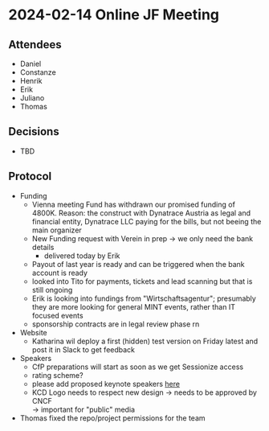 # 2024-02-14 Online JF Meeting

## Attendees

- Daniel
- Constanze
- Henrik
- Erik
- Juliano
- Thomas

## Decisions

- TBD

## Protocol

- Funding
  - Vienna meeting Fund has withdrawn our promised funding of 4800K.
    Reason: the construct with Dynatrace Austria as legal and financial entity, Dynatrace LLC paying for the bills, but not beeing the main organizer
  - New Funding request with Verein in prep -> we only need the bank details
    - delivered today by Erik
  - Payout of last year is ready and can be triggered when the bank account is ready
  - looked into Tito for payments, tickets and lead scanning but that is still ongoing
  - Erik is looking into fundings from "Wirtschaftsagentur"; presumably they are more looking for general MINT events, rather than IT focused events
  - sponsorship contracts are in legal review phase rn
- Website
  - Katharina wil deploy a first (hidden) test version on Friday latest and post it in Slack to get feedback
- Speakers
  - CfP preparations will start as soon as we get Sessionize access
  - rating scheme?
  - please add proposed keynote speakers [here](https://github.com/orgs/cloud-native-austria/projects/6)
  - KCD Logo needs to respect new design -> needs to be approved by CNCF \
    -> important for "public" media
- Thomas fixed the repo/project permissions for the team
